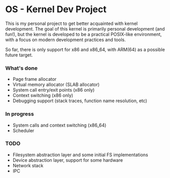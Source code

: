 # OS - Kernel Dev Project

This is my personal project to get better acquainted with kernel
development. The goal of this kernel is primarily personal development
(and fun!), but the kernel is developed to be a practical POSIX-like
environment, with a focus on modern development practices and tools.

So far, there is only support for x86 and x86_64, with ARM(64) as a
possible future target.

### What's done
- Page frame allocator
- Virtual memory allocator (SLAB allocator)
- System call entry/exit points (x86 only)
- Context switching (x86 only)
- Debugging support (stack traces, function name resolution, etc)

### In progress
- System calls and context switching (x86_64)
- Scheduler

### TODO
- Filesystem abstraction layer and some initial FS implementations
- Device abstraction layer, support for some hardware
- Network stack
- IPC
